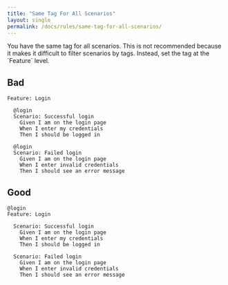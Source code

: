 ```yaml
---
title: "Same Tag For All Scenarios"
layout: single
permalink: /docs/rules/same-tag-for-all-scenarios/
---
```


You have the same tag for all scenarios. This is not recommended because it makes it difficult to filter scenarios by tags. Instead, set the tag at the \`Feature` level.

## Bad

```gherkin
Feature: Login

  @login
  Scenario: Successful login
    Given I am on the login page
    When I enter my credentials
    Then I should be logged in

  @login
  Scenario: Failed login
    Given I am on the login page
    When I enter invalid credentials
    Then I should see an error message
```

## Good

```gherkin
@login
Feature: Login

  Scenario: Successful login
    Given I am on the login page
    When I enter my credentials
    Then I should be logged in

  Scenario: Failed login
    Given I am on the login page
    When I enter invalid credentials
    Then I should see an error message
```
